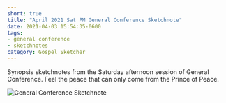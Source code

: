 ```yaml
---
short: true
title: "April 2021 Sat PM General Conference Sketchnote"
date: 2021-04-03 15:54:35-0600
tags:
- general conference
- sketchnotes
category: Gospel Sketcher
---
```


Synopsis sketchnotes from the Saturday afternoon session of General Conference. Feel the peace that can only come from the Prince of Peace.

![General Conference Sketchnote](https://media.bennorris.org/images/gospelsketcher/uploads/2021/282738b398.jpg)
